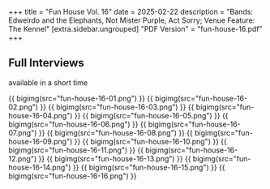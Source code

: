 +++
title = "Fun House Vol. 16"
date = 2025-02-22
description = "Bands: Edweirdo and the Elephants, Not Mister Purple, Act Sorry; Venue Feature: The Kennel"
[extra.sidebar.ungrouped]
"PDF Version" = "fun-house-16.pdf"
+++

## Full Interviews
available in a short time

{{ bigimg(src="fun-house-16-01.png") }}
{{ bigimg(src="fun-house-16-02.png") }}
{{ bigimg(src="fun-house-16-03.png") }}
{{ bigimg(src="fun-house-16-04.png") }}
{{ bigimg(src="fun-house-16-05.png") }}
{{ bigimg(src="fun-house-16-06.png") }}
{{ bigimg(src="fun-house-16-07.png") }}
{{ bigimg(src="fun-house-16-08.png") }}
{{ bigimg(src="fun-house-16-09.png") }}
{{ bigimg(src="fun-house-16-10.png") }}
{{ bigimg(src="fun-house-16-11.png") }}
{{ bigimg(src="fun-house-16-12.png") }}
{{ bigimg(src="fun-house-16-13.png") }}
{{ bigimg(src="fun-house-16-14.png") }}
{{ bigimg(src="fun-house-16-15.png") }}
{{ bigimg(src="fun-house-16-16.png") }}
